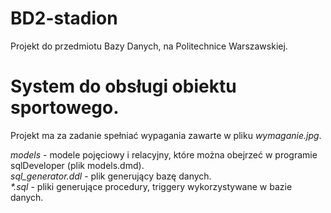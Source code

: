 # BD2-stadion  
Projekt do przedmiotu Bazy Danych, na Politechnice Warszawskiej.  

# System do obsługi obiektu sportowego.  
Projekt ma za zadanie spełniać wypagania zawarte w pliku _wymaganie.jpg_.

_models_ - modele pojęciowy i relacyjny, które można obejrzeć w programie sqlDeveloper (plik models.dmd).  
_sql_generator.ddl_ - plik generujący bazę danych.  
_*.sql_ - pliki generujące procedury, triggery wykorzystywane w bazie danych.  
